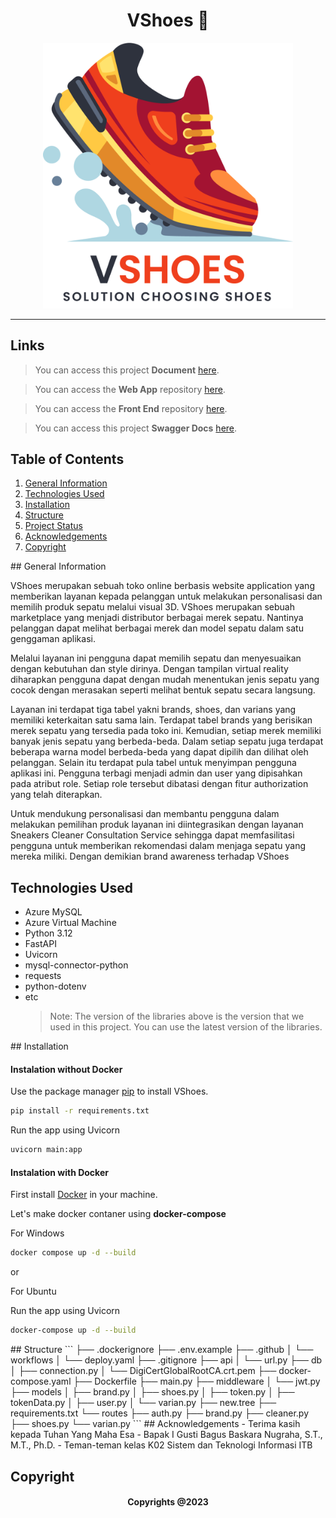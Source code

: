 <h1 align="center">
   VShoes 👟
</h1>

<p align="center">
  <img src="images/logo.png" width=400>
</p>

<hr>

## Links

> You can access this project **Document** [here](https://docs.google.com/document/d/1Gs3Hi1jrldGriVR-dZKklTssOj4GDKLoLcZajntHh8o/edit?usp=sharing).

> You can access the **Web App** repository [here](https://vshoes.vercel.app/).

> You can access the **Front End** repository [here](https://github.com/ardhanurfan/vshoes).

> You can access this project **Swagger Docs** [here](https://apivshoes.ardhanurfan.my.id/docs).

## Table of Contents

1. [General Information](#general-information)
2. [Technologies Used](#technologies-used)
3. [Installation](#installation)
4. [Structure](#structure)
5. [Project Status](#project-status)
6. [Acknowledgements](#acknowledgements)
7. [Copyright](#copyright)

<a name="general-information">
## General Information

VShoes merupakan sebuah toko online berbasis website application yang memberikan layanan kepada pelanggan untuk melakukan personalisasi dan memilih produk sepatu melalui visual 3D. VShoes merupakan sebuah marketplace yang menjadi distributor berbagai merek sepatu. Nantinya pelanggan dapat melihat berbagai merek dan model sepatu dalam satu genggaman aplikasi.

Melalui layanan ini pengguna dapat memilih sepatu dan menyesuaikan dengan kebutuhan dan style dirinya. Dengan tampilan virtual reality diharapkan pengguna dapat dengan mudah menentukan jenis sepatu yang cocok dengan merasakan seperti melihat bentuk sepatu secara langsung.

Layanan ini terdapat tiga tabel yakni brands, shoes, dan varians yang memiliki keterkaitan satu sama lain. Terdapat tabel brands yang berisikan merek sepatu yang tersedia pada toko ini. Kemudian, setiap merek memiliki banyak jenis sepatu yang berbeda-beda. Dalam setiap sepatu juga terdapat beberapa warna model berbeda-beda yang dapat dipilih dan dilihat oleh pelanggan. Selain itu terdapat pula tabel untuk menyimpan pengguna aplikasi ini. Pengguna terbagi menjadi admin dan user yang dipisahkan pada atribut role. Setiap role tersebut dibatasi dengan fitur authorization yang telah diterapkan.

Untuk mendukung personalisasi dan membantu pengguna dalam melakukan pemilihan produk layanan ini diintegrasikan dengan layanan Sneakers Cleaner Consultation Service sehingga dapat memfasilitasi pengguna untuk memberikan rekomendasi dalam menjaga sepatu yang mereka miliki. Dengan demikian brand awareness terhadap VShoes

<a name="technologies-used"></a>

## Technologies Used

- Azure MySQL
- Azure Virtual Machine
- Python 3.12
- FastAPI
- Uvicorn
- mysql-connector-python
- requests
- python-dotenv
- etc
  > Note: The version of the libraries above is the version that we used in this project. You can use the latest version of the libraries.

<a name="installation">
## Installation

#### Instalation without Docker

Use the package manager [pip](https://pip.pypa.io/en/stable/) to install VShoes.

```bash
pip install -r requirements.txt
```

Run the app using Uvicorn

```bash
uvicorn main:app
```

#### Instalation with Docker

First install [Docker](https://www.docker.com/) in your machine.

Let's make docker contaner using **docker-compose**

For Windows

```bash
docker compose up -d --build
```

or

For Ubuntu

Run the app using Uvicorn

```bash
docker-compose up -d --build
```

<a name="structure">
## Structure
```
├── .dockerignore
├── .env.example
├── .github
│  └── workflows
│    └── deploy.yaml
├── .gitignore
├── api
│  └── url.py
├── db
│  ├── connection.py
│  └── DigiCertGlobalRootCA.crt.pem
├── docker-compose.yaml
├── Dockerfile
├── main.py
├── middleware
│  └── jwt.py
├── models
│  ├── brand.py
│  ├── shoes.py
│  ├── token.py
│  ├── tokenData.py
│  ├── user.py
│  └── varian.py
├── new.tree
├── requirements.txt
└── routes
  ├── auth.py
  ├── brand.py
  ├── cleaner.py
  ├── shoes.py
  └── varian.py
```

<a name="acknowledgements">
## Acknowledgements
- Terima kasih kepada Tuhan Yang Maha Esa
- Bapak I Gusti Bagus Baskara Nugraha, S.T., M.T., Ph.D.
- Teman-teman kelas K02 Sistem dan Teknologi Informasi ITB

<a name="copyright"></a>

## Copyright

<h4 align="center">
  Copyrights @2023
</h4>

</hr>
